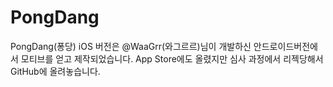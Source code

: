 PongDang
========

PongDang(퐁당) iOS 버전은 @WaaGrr(와그르르)님이 개발하신 안드로이드버전에서 모티브를 얻고 제작되었습니다. App Store에도 올렸지만 심사 과정에서 리젝당해서 GitHub에 올려놓습니다.
